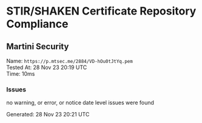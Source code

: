 # STIR/SHAKEN Certificate Repository Compliance

## Martini Security

Name: `https://p.mtsec.me/2884/VD-hOu0tJtYq.pem`\
Tested At: 28 Nov 23 20:19 UTC\
Time: 10ms

### Issues

no warning, or error, or notice date level issues were found

Generated: 28 Nov 23 20:21 UTC